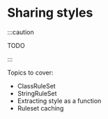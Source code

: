 # Sharing styles

:::caution

TODO

:::

Topics to cover:
- ClassRuleSet
- StringRuleSet
- Extracting style as a function
- Ruleset caching